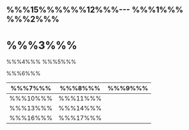 %%%15%%%%%%12%%%---
%%%1%%%
%%%2%%%
---

# %%%3%%%

%%%4%%% %%%5%%%

%%%6%%%

| %%%7%%%  | %%%8%%%   | %%%9%%% |
| --- | --- | --- |
| %%%10%%% | %%%11%%% |     |
| %%%13%%% | %%%14%%% |     |
| %%%16%%% | %%%17%%% |     |
